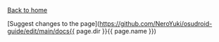 [Back to home](/index)

[Suggest changes to the page](https://github.com/NeroYuki/osudroid-guide/edit/main/docs{{ page.dir }}{{ page.name }})